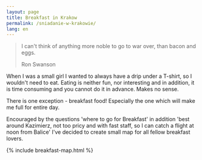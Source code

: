 ```yaml
---
layout: page
title: Breakfast in Krakow
permalink: /sniadanie-w-krakowie/
lang: en
---
```


> I can't think of anything more noble to go to war over, than bacon and eggs.
>
> Ron Swanson 

When I was a small girl I wanted to always have a drip under a T-shirt, so I wouldn't need to eat. Eating is neither fun, nor interesting and in addition,
it is time consuming and you cannot do it in advance. Makes no sense.

There is one exception - breakfast food! Especially the one which will make me full for entire day.

Encouraged by the questions 'where to go for Breakfast' in addition 'best around Kazimierz, not too pricy and with fast staff, so I can catch a flight at noon from Balice'
I've decided to create small map for all fellow breakfast lovers.


{% include breakfast-map.html %}
